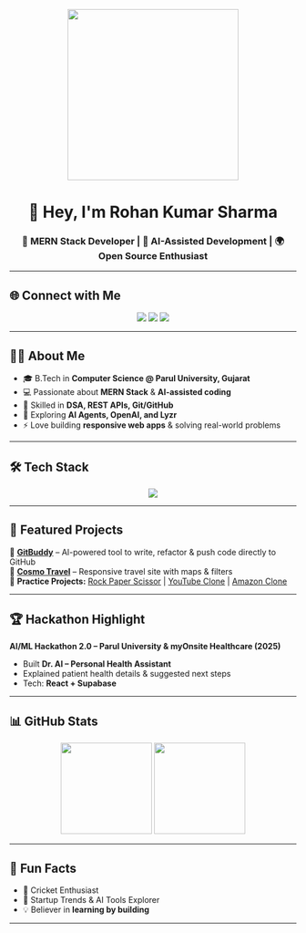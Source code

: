 <!-- Animated Banner -->
<p align="center">
  <img src="https://raw.githubusercontent.com/rajput2107/rajput2107/master/Assets/Developer.gif" width="300"/>
</p>

<h1 align="center">👋 Hey, I'm Rohan Kumar Sharma</h1>
<h3 align="center">🚀 MERN Stack Developer | 🤖 AI-Assisted Development | 🌍 Open Source Enthusiast</h3>

---

## 🌐 Connect with Me  
<p align="center">
  <a href="https://www.linkedin.com/in/rohan-kumar-sharma-a70567201/"><img src="https://img.shields.io/badge/LinkedIn-Connect-blue?style=for-the-badge&logo=linkedin"/></a>
  <a href="https://github.com/Rohan1030"><img src="https://img.shields.io/badge/GitHub-Follow-black?style=for-the-badge&logo=github"/></a>
  <a href="https://leetcode.com/u/Rohan1030/"><img src="https://img.shields.io/badge/LeetCode-Profile-yellow?style=for-the-badge&logo=leetcode"/></a>
</p>

---

## 👨‍💻 About Me  
- 🎓 B.Tech in **Computer Science @ Parul University, Gujarat**  
- 💻 Passionate about **MERN Stack** & **AI-assisted coding**  
- 🧠 Skilled in **DSA, REST APIs, Git/GitHub**  
- 🔬 Exploring **AI Agents, OpenAI, and Lyzr**  
- ⚡ Love building **responsive web apps** & solving real-world problems  

---

## 🛠️ Tech Stack  

<p align="center">
  <img src="https://skillicons.dev/icons?i=html,css,tailwind,react,nodejs,express,mongodb,mysql,java,javascript,git,github,vscode,postman,figma&theme=dark" />
</p>

---

## 🚀 Featured Projects  

🔹 **[GitBuddy](https://github.com/Rohan1030/GitBuddy)** – AI-powered tool to write, refactor & push code directly to GitHub  
🔹 **[Cosmo Travel](https://cosmo-travel-hub.netlify.app)** – Responsive travel site with maps & filters  
🔹 **Practice Projects:** [Rock Paper Scissor](http://rock-paper-gamee.netlify.app) | [YouTube Clone](http://youtuberohan.netlify.app) | [Amazon Clone](https://amazon-ecommerce54.netlify.app)  

---

## 🏆 Hackathon Highlight  

**AI/ML Hackathon 2.0 – Parul University & myOnsite Healthcare (2025)**  
- Built **Dr. AI – Personal Health Assistant**  
- Explained patient health details & suggested next steps  
- Tech: **React + Supabase**  

---

## 📊 GitHub Stats  

<p align="center">
  <img src="https://github-readme-stats.vercel.app/api?username=Rohan1030&show_icons=true&theme=tokyonight" height="160"/>
  <img src="https://github-readme-streak-stats.herokuapp.com/?user=Rohan1030&theme=tokyonight" height="160"/>
</p>

---

## 🎯 Fun Facts  
- 🏏 Cricket Enthusiast  
- 🚀 Startup Trends & AI Tools Explorer  
- 💡 Believer in **learning by building**  

---
